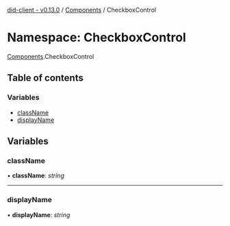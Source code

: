 [did-client - v0.13.0](../README.md) / [Components](components.md) / CheckboxControl

# Namespace: CheckboxControl

[Components](components.md).CheckboxControl

## Table of contents

### Variables

- [className](components.checkboxcontrol.md#classname)
- [displayName](components.checkboxcontrol.md#displayname)

## Variables

### className

• **className**: *string*

___

### displayName

• **displayName**: *string*
